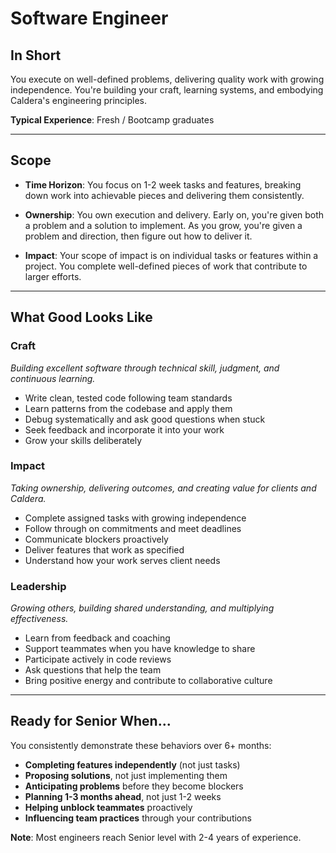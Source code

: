 # Software Engineer

## In Short

You execute on well-defined problems, delivering quality work with growing independence. You're building your craft, learning systems, and embodying Caldera's engineering principles.

**Typical Experience**: Fresh / Bootcamp graduates

---

## Scope

- **Time Horizon**: You focus on 1-2 week tasks and features, breaking down work into achievable pieces and delivering them consistently.

- **Ownership**: You own execution and delivery. Early on, you're given both a problem and a solution to implement. As you grow, you're given a problem and direction, then figure out how to deliver it.

- **Impact**: Your scope of impact is on individual tasks or features within a project. You complete well-defined pieces of work that contribute to larger efforts.

---

## What Good Looks Like

### Craft
*Building excellent software through technical skill, judgment, and continuous learning.*

- Write clean, tested code following team standards
- Learn patterns from the codebase and apply them
- Debug systematically and ask good questions when stuck
- Seek feedback and incorporate it into your work
- Grow your skills deliberately

### Impact
*Taking ownership, delivering outcomes, and creating value for clients and Caldera.*

- Complete assigned tasks with growing independence
- Follow through on commitments and meet deadlines
- Communicate blockers proactively
- Deliver features that work as specified
- Understand how your work serves client needs

### Leadership
*Growing others, building shared understanding, and multiplying effectiveness.*

- Learn from feedback and coaching
- Support teammates when you have knowledge to share
- Participate actively in code reviews
- Ask questions that help the team
- Bring positive energy and contribute to collaborative culture

---

## Ready for Senior When...

You consistently demonstrate these behaviors over 6+ months:

- **Completing features independently** (not just tasks)
- **Proposing solutions**, not just implementing them
- **Anticipating problems** before they become blockers
- **Planning 1-3 months ahead**, not just 1-2 weeks
- **Helping unblock teammates** proactively
- **Influencing team practices** through your contributions

**Note**: Most engineers reach Senior level with 2-4 years of experience.

